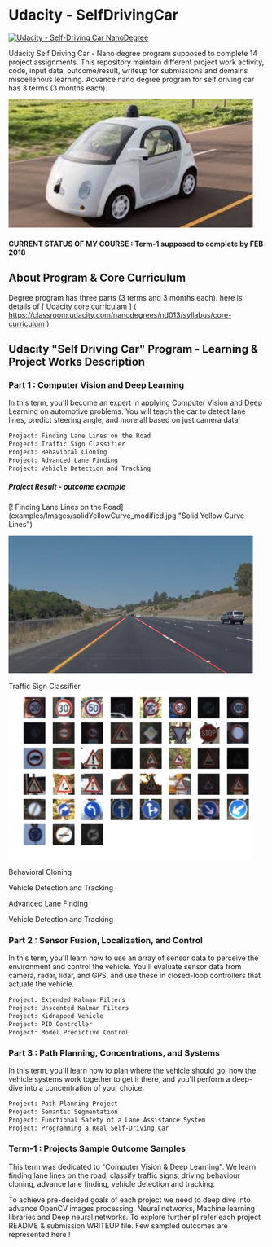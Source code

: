 # **Udacity - SelfDrivingCar** 
[![Udacity - Self-Driving Car NanoDegree](https://s3.amazonaws.com/udacity-sdc/github/shield-carnd.svg)](http://www.udacity.com/drive)

Udacity Self Driving Car - Nano degree program supposed to complete 14 project assignments. This repository maintain different project work activity, code, input data, outcome/result, writeup for submissions and domains miscellenous learning. Advance nano degree program for self driving car has 3 terms (3 months each). 

<img src="examples/Self_DriveCar.jpeg" width="480" alt="Combined Image" />

#### CURRENT STATUS OF MY COURSE : Term-1 supposed to complete by FEB 2018

## About Program & Core Curriculum
Degree program has three parts (3 terms and 3 months each). here is details of [ Udacity core curriculam ] ( https://classroom.udacity.com/nanodegrees/nd013/syllabus/core-curriculum )

## Udacity "Self Driving Car" Program - Learning & Project Works Description 
### Part 1 : Computer Vision and Deep Learning

In this term, you'll become an expert in applying Computer Vision and Deep Learning on automotive problems. You will teach the car to detect lane lines, predict steering angle, and more all based on just camera data!

    Project: Finding Lane Lines on the Road
    Project: Traffic Sign Classifier
    Project: Behavioral Cloning
    Project: Advanced Lane Finding
    Project: Vehicle Detection and Tracking
    
##### Project Result - outcome example 
[! Finding Lane Lines on the Road] (examples/Images/solidYellowCurve_modified.jpg "Solid Yellow Curve Lines")


<img src="examples/Images/solidYellowCurve_modified.jpg" width="480" alt="Combined Image" />
    
Traffic Sign Classifier
<img src="examples/Images/traffic_sign.png" width="480" alt="Combined Image" />
    
Behavioral Cloning
    
Vehicle Detection and Tracking

Advanced Lane Finding

Vehicle Detection and Tracking
    


### Part 2 : Sensor Fusion, Localization, and Control

In this term, you'll learn how to use an array of sensor data to perceive the environment and control the vehicle. You'll evaluate sensor data from camera, radar, lidar, and GPS, and use these in closed-loop controllers that actuate the vehicle.

    Project: Extended Kalman Filters
    Project: Unscented Kalman Filters
    Project: Kidnapped Vehicle
    Project: PID Controller
    Project: Model Predictive Control

### Part 3 : Path Planning, Concentrations, and Systems

In this term, you'll learn how to plan where the vehicle should go, how the vehicle systems work together to get it there, and you'll perform a deep-dive into a concentration of your choice.

    Project: Path Planning Project
    Project: Semantic Segmentation
    Project: Functional Safety of a Lane Assistance System
    Project: Programming a Real Self-Driving Car

### Term-1 : Projects Sample Outcome Samples
This term was dedicated to "Computer Vision & Deep Learning". We learn finding lane lines on the road, classify traffic signs, driving behaviour cloning, advance lane finding, vehicle detection and tracking.

To achieve pre-decided goals of each project we need to deep dive into advance OpenCV images processing, Neural networks, Machine learning libraries and Deep neural networks. To explore further pl refer each project README & submission WRITEUP file. Few sampled outcomes are represented here !

